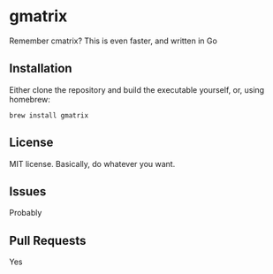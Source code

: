 # gmatrix
Remember cmatrix? This is even faster, and written in Go

## Installation

Either clone the repository and build the executable yourself, or, using homebrew:

`brew install gmatrix`

## License

MIT license. Basically, do whatever you want.

## Issues

Probably

## Pull Requests

Yes
